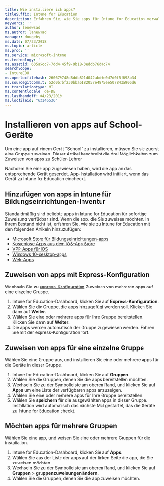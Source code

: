 ```yaml
---
title: Wie installiere ich apps?
titleSuffix: Intune for Education
description: Erfahren Sie, wie Sie apps für Intune for Education verwalten.
keywords: ''
author: lenewsad
ms.author: lanewsad
manager: dougeby
ms.date: 07/23/2018
ms.topic: article
ms.prod: ''
ms.service: microsoft-intune
ms.technology: ''
ms.assetid: 635a5cc7-7dd4-45f9-9b18-3eddb76d0c74
searchScope:
- IntuneEDU
ms.openlocfilehash: 260679748d8ddb891d042abd6e0d7d0f5f698b34
ms.sourcegitcommit: 52d0b7bf230bba5182057e4875ee507843a906d6
ms.translationtype: MT
ms.contentlocale: de-DE
ms.lasthandoff: 04/23/2019
ms.locfileid: "62146536"
---
```

# <a name="installing-apps-on-school-devices"></a>Installieren von apps auf School-Geräte

Um eine app auf einem Gerät "School" zu installieren, müssen Sie sie zuerst eine Gruppe zuweisen. Dieser Artikel beschreibt die drei Möglichkeiten zum Zuweisen von apps zu Schüler-Lehrer.  

Nachdem Sie eine app zugewiesen haben, wird die app an das entsprechende Gerät gesendet. App-Installation wird initiiert, wenn das Gerät zu Intune for Education eincheckt. 

## <a name="add-apps-to-intune-for-education-inventory"></a>Hinzufügen von apps in Intune für Bildungseinrichtungen-Inventur
Standardmäßig sind beliebte apps in Intune for Education für sofortige Zuweisung verfügbar sind. Wenn die app, die Sie zuweisen möchten, in Ihrem Bestand nicht ist, erfahren Sie, wie sie zu Intune for Education mit den folgenden Artikeln hinzuzufügen:
* [Microsoft Store für Bildungseinrichtungen-apps](acquire-store-apps.md)
* [Kostenlose Apps aus dem iOS-App Store](add-apps-ios.md)
* [VPP-Apps für iOS](add-vpp-apps-ios.md)
* [Windows 10-desktop-apps](add-desktop-apps-edu.md)
* [Web-Apps](add-web-apps-edu.md)  

## <a name="assign-apps-with-express-configuration"></a>Zuweisen von apps mit Express-Konfiguration
Wechseln Sie zu [express-Konfiguration](Express-configuration-intune-edu.md) Zuweisen von mehreren apps auf eine einzelne Gruppe. 

1. Intune for Education-Dashboard, klicken Sie auf **Express-Konfiguration**.  
2. Wählen Sie die Gruppe, die apps hinzugefügt werden soll. Klicken Sie dann auf **Weiter**.
3. Wählen Sie eine oder mehrere apps für Ihre Gruppe bereitstellen. Klicken Sie dann auf **Weiter**. 
4. Die apps werden automatisch der Gruppe zugewiesen werden. Fahren Sie mit der express-Konfiguration fort.

##  <a name="assign-apps-to-a-single-group"></a>Zuweisen von apps für eine einzelne Gruppe
Wählen Sie eine Gruppe aus, und installieren Sie eine oder mehrere apps für die Geräte in dieser Gruppe.

1. Intune for Education-Dashboard, klicken Sie auf **Gruppen**.
2. Wählen Sie die Gruppen, denen Sie die apps bereitstellen möchten.
3. Wechseln Sie zu der Symbolleiste am oberen Rand, und klicken Sie auf **Apps** um eine Liste der verfügbaren apps anzuzeigen.  
4. Wählen Sie eine oder mehrere apps für Ihre Gruppe bereitstellen. 
5. Wählen Sie **speichern** für die ausgewählten apps in dieser Gruppe. Installation wird automatisch das nächste Mal gestartet, das die Geräte zu Intune for Education checkt.  

## <a name="asign-apps-to-multiple-groups"></a>Möchten apps für mehrere Gruppen
Wählen Sie eine app, und weisen Sie eine oder mehrere Gruppen für die Installation.

1. Intune for Education-Dashboard, klicken Sie auf **Apps**.
2. Wählen Sie aus der Liste der apps auf der linken Seite die app, die Sie zuweisen möchten.
3. Wechseln Sie zu der Symbolleiste am oberen Rand, und klicken Sie auf **Gruppen** > **gruppenzuweisungen ändern**. 
4. Wählen Sie die Gruppen, denen Sie die app zuweisen möchten.  
